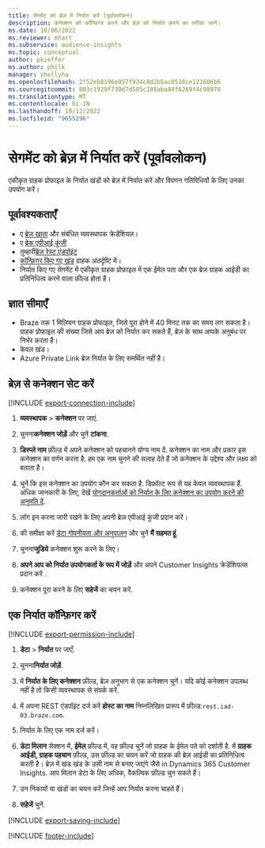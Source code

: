 ```yaml
---
title: सेगमेंट को ब्रेज़ में निर्यात करें (पूर्वावलोकन)
description: कनेक्शन को कॉन्फ़िगर करने और ब्रेज़ को निर्यात करने का तरीका जानें।
ms.date: 10/06/2022
ms.reviewer: mhart
ms.subservice: audience-insights
ms.topic: conceptual
author: pkieffer
ms.author: philk
manager: shellyha
ms.openlocfilehash: 2f52eb8196e057f934c8d2b5ac0518ce121606b6
ms.sourcegitcommit: 003c1929f730d7d505c108aba84f6269f4c98978
ms.translationtype: MT
ms.contentlocale: hi-IN
ms.lasthandoff: 10/12/2022
ms.locfileid: "9655296"
---
```

# <a name="export-segments-to-braze-preview"></a>सेगमेंट को ब्रेज़ में निर्यात करें (पूर्वावलोकन)

एकीकृत ग्राहक प्रोफाइल के निर्यात खंडों को ब्रेज़ में निर्यात करें और विपणन गतिविधियों के लिए उनका उपयोग करें।

## <a name="prerequisites"></a>पूर्वावश्यकताएँ

- ए [ब्रेज़ खाता](https://www.braze.com/) और संबंधित व्यवस्थापक क्रेडेंशियल।
- ए [ब्रेक एपीआई कुंजी](https://www.braze.com/docs/api/basics/)
- तुम्हारी[ब्रेज़ रेस्ट एंडपॉइंट](https://www.braze.com/docs/api/basics/#api-definitions) 
- [कॉन्फ़िगर किए गए खंड](segments.md) ग्राहक अंतर्दृष्टि में।
- निर्यात किए गए सेगमेंट में एकीकृत ग्राहक प्रोफ़ाइल में एक ईमेल पता और एक ब्रेज़ ग्राहक आईडी का प्रतिनिधित्व करने वाला फ़ील्ड होता है।

## <a name="known-limitations"></a>ज्ञात सीमाएँ

- Braze तक 1 मिलियन ग्राहक प्रोफाइल, जिसे पूरा होने में 40 मिनट तक का समय लग सकता है। ग्राहक प्रोफाइल की संख्या जिसे आप ब्रेज़ को निर्यात कर सकते हैं, ब्रेज़ के साथ आपके अनुबंध पर निर्भर करता है।
- केवल खंड।
- Azure Private Link ब्रेज़ निर्यात के लिए समर्थित नहीं है।

## <a name="set-up-connection-to-braze"></a>ब्रेज़ से कनेक्शन सेट करें

[!INCLUDE [export-connection-include](includes/export-connection-admn.md)]

1. **व्यवस्थापक** > **कनेक्शन** पर जाएं.

1. चुनना**कनेक्शन जोड़ें** और चुनें **टांकना**.

1. **डिस्प्ले नाम** फ़ील्ड में अपने कनेक्शन को पहचानने योग्य नाम दें. कनेक्शन का नाम और प्रकार इस कनेक्शन का वर्णन करता है. हम एक नाम चुनने की सलाह देते हैं जो कनेक्शन के उद्देश्य और लक्ष्य को बताता है।

1. चुनें कि इस कनेक्शन का उपयोग कौन कर सकता है. डिफ़ॉल्ट रूप से यह केवल व्यवस्थापक हैं. अधिक जानकारी के लिए, देखें [योगदानकर्ताओं को निर्यात के लिए कनेक्शन का उपयोग करने की अनुमति दें](connections.md#allow-contributors-to-use-a-connection-for-exports).

1. लॉग इन करना जारी रखने के लिए अपनी ब्रेज़ एपीआई कुंजी प्रदान करें।

1. की समीक्षा करें [डेटा गोपनीयता और अनुपालन](connections.md#data-privacy-and-compliance) और चुनें **मैं सहमत हूं**.

1. चुनना**जुडिये** कनेक्शन शुरू करने के लिए।

1. **अपने आप को निर्यात उपयोगकर्ता के रूप में जोड़ें** और अपने Customer Insights क्रेडेंशियल्स प्रदान करें .

1. कनेक्शन पूरा करने के लिए **सहेजें** का चयन करें.

## <a name="configure-an-export"></a>एक निर्यात कॉन्फ़िगर करें

[!INCLUDE [export-permission-include](includes/export-permission.md)]

1. **डेटा** > **निर्यात** पर जाएँ.

1. चुनना**निर्यात जोड़ें**.

1. में **निर्यात के लिए कनेक्शन** फ़ील्ड, ब्रेज़ अनुभाग से एक कनेक्शन चुनें। यदि कोई कनेक्शन उपलब्ध नहीं है तो किसी व्यवस्थापक से संपर्क करें.

1. में अपना REST एंडपॉइंट दर्ज करें **होस्ट का नाम** निम्नलिखित प्रारूप में फ़ील्ड:`rest.iad-03.braze.com`.

1. निर्यात के लिए एक नाम दर्ज करें।

1. **डेटा मिलान** सेक्शन में, **ईमेल** फ़ील्ड में, वह फ़ील्ड चुनें जो ग्राहक के ईमेल पते को दर्शाती है. में **ग्राहक आईडी, ग्राहक पहचान** फ़ील्ड, उस फ़ील्ड का चयन करें जो ग्राहक की ब्रेज़ आईडी का प्रतिनिधित्व करती है। ब्रेज़ में खंड खंड के उसी नाम से बनाए जाएंगे जैसे in Dynamics 365 Customer Insights. आप मिलान डेटा के लिए अधिक, वैकल्पिक फ़ील्ड चुन सकते हैं।

1. उन निकायों या खंडों का चयन करें जिन्हें आप निर्यात करना चाहते हैं।

1. **सहेजें** चुनें.

[!INCLUDE [export-saving-include](includes/export-saving.md)]

[!INCLUDE [footer-include](includes/footer-banner.md)]
